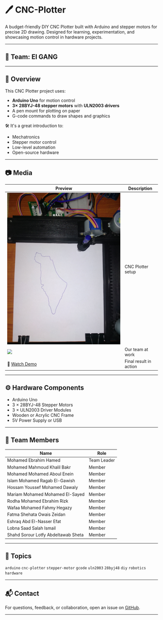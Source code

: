 # 🖊️ CNC-Plotter

A budget-friendly DIY CNC Plotter built with Arduino and stepper motors for precise 2D drawing. Designed for learning, experimentation, and showcasing motion control in hardware projects.

---

## 🧿 Team: El GANG

---

## 📌 Overview

This CNC Plotter project uses:
- **Arduino Uno** for motion control
- **3× 28BYJ-48 stepper motors** with **ULN2003 drivers**
- A pen mount for plotting on paper
- G-code commands to draw shapes and graphics

🛠️ It's a great introduction to:
- Mechatronics
- Stepper motor control
- Low-level automation
- Open-source hardware

---

## 📷 Media

| Preview | Description |
|--------|-------------|
| ![](Media/Project_image%20(1).jpg) | CNC Plotter setup |
| ![](Media/Team_picture%20(1).jpg) | Our team at work |
| 🎥 [Watch Demo](Media/Result_Video.mp4) | Final result in action |

---

## ⚙️ Hardware Components

- Arduino Uno
- 3 × 28BYJ-48 Stepper Motors
- 3 × ULN2003 Driver Modules
- Wooden or Acrylic CNC Frame
- 5V Power Supply or USB


---

## 👥 Team Members

| Name                                 | Role        |
|--------------------------------------|-------------|
| Mohamed Ebrahim Hamed                | Team Leader |
| Mohamed Mahmoud Khalil Bakr         | Member      |
| Mohamed Mohamed Aboul Enein         | Member      |
| Islam Mohamed Ragab El-Gawish       | Member      |
| Hossam Youssef Mohamed Dawaly       | Member      |
| Mariam Mohamed Mohamed El-Sayed     | Member      |
| Rodha Mohamed Ebrahim Rizk          | Member      |
| Wafaa Mohamed Fahmy Hegazy          | Member      |
| Fatma Shehata Owais Zeidan          | Member      |
| Eshraq Abd El-Nasser Efat           | Member      |
| Lobna Saad Salah Ismail             | Member      |
| Shahd Sorour Lotfy Abdeltawab Sheta | Member      |

---

## 🧵 Topics

`arduino` `cnc-plotter` `stepper-motor` `gcode` `uln2003` `28byj48` `diy` `robotics` `hardware`

---

## 📬 Contact

For questions, feedback, or collaboration, open an issue on [GitHub](https://github.com/mohamed-ebrahim-hamed/CNC-Plotter/issues).

---
